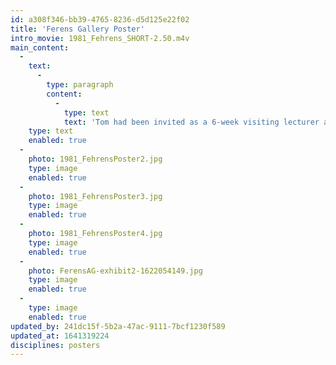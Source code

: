 ```yaml
---
id: a308f346-bb39-4765-8236-d5d125e22f02
title: 'Ferens Gallery Poster'
intro_movie: 1981_Fehrens_SHORT-2.50.m4v
main_content:
  -
    text:
      -
        type: paragraph
        content:
          -
            type: text
            text: 'Tom had been invited as a 6-week visiting lecturer and critic at the Hull College of Higher Education, Hull, England, as well as being a consultant on curriculum for design programs. During this 6-week period the Ferens Art Gallery exhibited Tom’s work for which he designed this poster. The poster (low budget, limited to a one-color, black) was designed to express the principles of design embedded in the process, for which Tom used his notes to plan the exhibit intended as a narrative for the audience to experience. Being a guest at Hull College Tom planned out the exhibit on an available classroom blackboard with white chalk. This literally became the means to present the exhibit for the Ferens Art Gallery.'
    type: text
    enabled: true
  -
    photo: 1981_FehrensPoster2.jpg
    type: image
    enabled: true
  -
    photo: 1981_FehrensPoster3.jpg
    type: image
    enabled: true
  -
    photo: 1981_FehrensPoster4.jpg
    type: image
    enabled: true
  -
    photo: FerensAG-exhibit2-1622054149.jpg
    type: image
    enabled: true
  -
    type: image
    enabled: true
updated_by: 241dc15f-5b2a-47ac-9111-7bcf1230f589
updated_at: 1641319224
disciplines: posters
---
```

